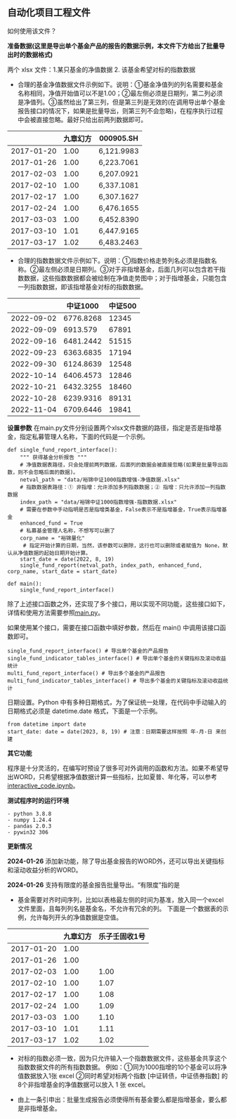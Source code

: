 ## 自动化项目工程文件

如何使用该文件？

**准备数据(这里是导出单个基金产品的报告的数据示例，本文件下方给出了批量导出时的数据格式)** 

两个 xlsx 文件：1.某只基金的净值数据 2. 该基金希望对标的指数数据

- 合理的基金净值数据文件示例如下。说明：①基金净值列的列名需要和基金名称相同，净值开始值可以不是1.00；②最左侧必须是日期列，第二列必须是净值列。③虽然给出了第三列，但是第三列是无效的(在调用导出单个基金报告接口的情况下，如果是批量导出，则第三列不会忽略)，在程序执行过程中会被直接忽略。最好只给出前两列数据即可。

| |	九章幻方 |	000905.SH | 
| ---- | ---- | ---- | 
| 2017-01-20 |	1.00 |	6,121.9983| 
|2017-01-26 |	1.00 	|6,223.7061 |
|2017-02-03	|1.00| 	6,207.0921|
|2017-02-10|	1.00 |	6,337.1081|
|2017-02-17|	1.00| 	6,307.1627|
|2017-02-24	|1.00 	|6,476.1655|
|2017-03-03|	1.00| 	6,452.8390|
|2017-03-10|	1.01 |	6,447.9165|
|2017-03-17	|1.02| 	6,483.2463|

- 合理的指数数据文件示例如下。说明：①指数价格走势列名必须是指数名称。②最左侧必须是日期列。③对于非指增基金，后面几列可以包含若干指数数据，这些指数数据都会被绘制在净值走势图中；对于指增基金，只能包含一列指数数据，即该指增基金对标的指数数据。

|	       | 中证1000 | 中证500 |
| ---- | ---- | ---- |
|2022-09-02 | 6776.8268   |  12345 |
|2022-09-09	| 6913.579    |  67891 |
|2022-09-16	| 6481.2442   |  51515 |
|2022-09-23	| 6363.6835   |  17194 |
|2022-09-30	| 6124.8639   |  12548 |
|2022-10-14	| 6406.4573   |  12846 |
|2022-10-21	| 6432.3255   |  18460 |
|2022-10-28	| 6239.9316   |  89131 |
|2022-11-04	| 6709.6446   |  19841 |

**设置参数** 在main.py文件分别设置两个xlsx文件数据的路径，指定是否是指增基金，指定私募管理人名称，下面的代码是一个示例。

```
def single_fund_report_interface():
    """ 获得基金分析报告 """
    # 净值数据表路径，只会处理前两列数据，后面列的数据会被直接忽略(如果是批量导出函数，则不会忽略后面的数据)。
    netval_path = "data/裕锦中证1000指数增强-净值数据.xlsx"
    # 指数数据表路径：① 非指增：允许添加多列指数数据；② 指增：只允许添加一列指数数据 
    index_path = "data/裕锦中证1000指数增强-指数数据.xlsx" 
    # 需要在参数中手动指明是否是指增类基金，False表示不是指增基金，True表示指增基金
    enhanced_fund = True
    # 私募基金管理人名称，不想写可以删了
    corp_name = "裕锦量化" 
     # 指定开始计算的日期，当然，该参数可以删除，这行也可以删除或者赋值为 None，默认从净值数据的起始日期开始计算。
    start_date = date(2022, 8, 19) 
    single_fund_report(netval_path, index_path, enhanced_fund, corp_name, start_date = start_date)

def main():
    single_fund_report_interface()
```

除了上述接口函数之外，还实现了多个接口，用以实现不同功能，这些接口如下，详情和使用方法需要参照[main.py](main.py)。

如果使用某个接口，需要在接口函数中填好参数，然后在 main() 中调用该接口函数即可。

```
single_fund_report_interface() # 导出单个基金的产品报告
single_fund_indicator_tables_interface() # 导出单个基金的关键指标及滚动收益统计
multi_fund_report_interface() # 导出多个基金的产品报告
multi_fund_indicator_tables_interface() # 导出多个基金的关键指标及滚动收益统计
```

日期设置。Python 中有多种日期格式，为了保证统一处理，在代码中手动输入的日期格式必须是 datetime.date 格式，下面是一个示例。

```
from datetime import date
start_date: date = date(2023, 8, 19) # 注意：日期需要这样按照 年-月-日 来创建
```

**其它功能**

程序是十分灵活的，在编写时预设了很多可对外调用的函数和方法。如果不希望导出WORD，只希望根据净值数据计算一些指标，比如夏普、年化等，可以参考 [interactive_code.ipynb](interactive_code.ipynb)。

**测试程序时的运行环境**
```
- python 3.8.8
- numpy 1.24.4
- pandas 2.0.3
- pywin32 306
```

**更新情况**

**2024-01-26** 添加新功能，除了导出基金报告的WORD外，还可以导出关键指标和滚动收益分析的WORD。

**2024-01-26** 支持有限度的基金报告批量导出。“有限度”指的是

- 基金需要对齐时间序列，比如以表格最左侧的时间为基准，放入同一个excel文件里面，且每列列名是基金名，不允许有冗余的列。
下面是一个数据表的示例，允许每列开头的净值数据是空值。

| |	九章幻方 |	乐子壬固收1号 | 
| ---- | ---- | ---- | 
| 2017-01-20 |	1.00 |	| 
|2017-01-26 |	1.00 	|  |
|2017-02-03	|1.00| 	1.00|
|2017-02-10|	1.00 |	1.07|
|2017-02-17|	1.00| 	1.08|
|2017-02-24	|1.00 	|1.09|
|2017-03-03|	1.00| 	1.10|
|2017-03-10|	1.01 |	1.11|
|2017-03-17	|1.02| 	1.02|

- 对标的指数必须一致，因为只允许输入一个指数数据文件，这些基金共享这个指数数据文件的所有指数数据。
例如：①同为1000指增的10个基金可以将净值数据放入1张 excel ②同时希望对标两个指数 [中证转债，中证债券指数] 的8个非指增基金的净值数据可以放入 1 张 excel。

- 由上一条引申出：批量生成报告必须使得所有基金要么都是指增基金，要么都是非指增基金。
  